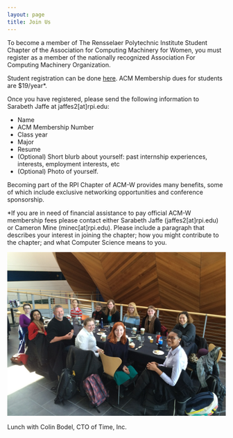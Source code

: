 ```yaml
---
layout: page
title: Join Us
---
```


To become a member of The Rensselaer Polytechnic Institute Student Chapter of the Association for Computing Machinery for Women, you must register as a member of the nationally recognized Association For Computing Machinery Organization.

Student registration can be done [here](https://campus.acm.org/public/qj/quickjoin/qj_control.cfm?promo=PWEBTOP&form_type=Student).
ACM Membership dues for students are $19/year*.

Once you have registered, please send the following information to Sarabeth Jaffe at jaffes2[at]rpi.edu:

- Name
- ACM Membership Number
- Class year
- Major
- Resume
- (Optional) Short blurb about yourself: past internship experiences, interests, employment interests, etc
- (Optional) Photo of yourself.

Becoming part of the RPI Chapter of ACM-W provides many benefits, some of which include exclusive networking opportunities and conference sponsorship.

*If you are in need of financial assistance to pay official ACM-W membership fees please contact either Sarabeth Jaffe (jaffes2[at]rpi.edu) or Cameron Mine (minec[at]rpi.edu).
Please include a paragraph that describes your interest in joining the chapter; how you might contribute to the chapter; and what Computer Science means to you.

![Lunch with Colin Bodel, CTO of Time, INC](images/Colin-Bodel-lunch.jpeg)
<p class="caption">
Lunch with Colin Bodel, CTO of Time, Inc.
</p>
